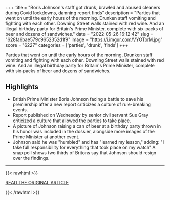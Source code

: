 +++
title = "Boris Johnson's staff got drunk, brawled and abused cleaners during Covid lockdowns, damning report finds"
description = "Parties that went on until the early hours of the morning. Drunken staff vomiting and fighting with each other. Downing Street walls stained with red wine. And an illegal birthday party for Britain's Prime Minister, complete with six-packs of beer and dozens of sandwiches."
date = "2022-05-26 16:12:42"
slug = "628fa6bae579c9652352d1f9"
image = "https://i.imgur.com/VYOTorM.jpg"
score = "6227"
categories = ['parties', 'drunk', 'finds']
+++

Parties that went on until the early hours of the morning. Drunken staff vomiting and fighting with each other. Downing Street walls stained with red wine. And an illegal birthday party for Britain's Prime Minister, complete with six-packs of beer and dozens of sandwiches.

## Highlights

- British Prime Minister Boris Johnson facing a battle to save his premiership after a new report criticizes a culture of rule-breaking events.
- Report published on Wednesday by senior civil servant Sue Gray criticized a culture that allowed the parties to take place.
- A picture of Johnson raising a can of beer at a birthday party thrown in his honor was included in the dossier, alongside more images of the Prime Minister at another event.
- Johnson said he was "humbled" and has "learned my lesson," adding: "I take full responsibility for everything that took place on my watch" A snap poll shows two thirds of Britons say that Johnson should resign over the findings.

---

{{< rawhtml >}}
  <p class="article-category">
    <a target="_blank" href="https://www.cnn.com/2022/05/25/uk/boris-johnson-sue-gray-partygate-report-gbr-intl/index.html">READ THE ORIGINAL ARTICLE</a>
  </p>
{{< /rawhtml >}}
